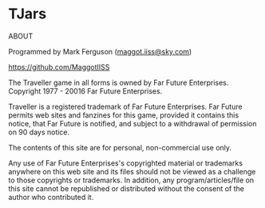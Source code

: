 # TJars
ABOUT

Programmed by Mark Ferguson (maggot.iiss@sky.com)

https://github.com/MaggotIISS

The Traveller game in all forms is owned by Far Future Enterprises. Copyright 1977 - 20016 Far Future Enterprises.

Traveller is a registered trademark of Far Future Enterprises. Far Future permits web sites and fanzines for this game, provided it contains this notice, that Far Future is notified, and subject to a withdrawal of permission on 90 days notice.

The contents of this site are for personal, non-commercial use only.

Any use of Far Future Enterprises's copyrighted material or trademarks anywhere on this web site and its files should not be viewed as a challenge to those copyrights or trademarks. In addition, any program/articles/file on this site cannot be republished or distributed without the consent of the author who contributed it.
